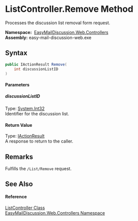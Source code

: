 ListController.Remove Method
============================
Processes the discussion list removal form request.

  **Namespace:**  [EasyMailDiscussion.Web.Controllers][1]  
  **Assembly:** easy-mail-discussion-web.exe

Syntax
------

```csharp
public IActionResult Remove(
	int discussionListID
)
```

#### Parameters

##### *discussionListID*
Type: [System.Int32][2]  
 Identifier for the discussion list.

#### Return Value
Type: [IActionResult][3]  
 A response to return to the caller. 

Remarks
-------
 Fulfills the `/List/Remove` request. 

See Also
--------

#### Reference
[ListController Class][4]  
[EasyMailDiscussion.Web.Controllers Namespace][1]  

[1]: ../README.md
[2]: https://docs.microsoft.com/dotnet/api/system.int32
[3]: https://docs.microsoft.com/dotnet/api/microsoft.aspnetcore.mvc.iactionresult
[4]: README.md